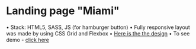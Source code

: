 # Landing page "Miami"
• Stack: HTML5, SASS, JS (for hamburger button)
• Fully responsive layout was made by using CSS Grid and Flexbox
• [Here is the the design](https://www.figma.com/file/nHz8bflIwJaWP3P99vKTH5/miami_home_new?node-id=16033%3A3)
• To see demo - [click here](https://ArturNagaycev.github.io/lp-miami/)
